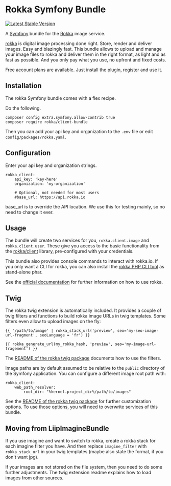 # Rokka Symfony Bundle

[![Latest Stable Version](https://poser.pugx.org/rokka/client-bundle/version.png)](https://packagist.org/packages/rokka/client-bundle)

A [Symfony](http://symfony.com/) bundle for the [Rokka](https://rokka.io/) image service.

[rokka](https://rokka.io) is digital image processing done right. Store, render and deliver images. Easy and blazingly fast. This bundle allows to upload and manage your image files to rokka and deliver them in the right format, as light and as fast as possible. And you only pay what you use, no upfront and fixed costs.

Free account plans are available. Just install the plugin, register and use it.

## Installation 

The rokka Symfony bundle comes with a flex recipe. 

Do the following.

```
composer config extra.symfony.allow-contrib true
composer require rokka/client-bundle
```

Then you can add your api key and organization to the `.env` file
or edit `config/packages/rokka.yaml`.

## Configuration

Enter your api key and organization strings.

```
rokka_client:
    api_key: 'key-here'
    organization: 'my-organization'
    
    # Optional, not needed for most users
    #base_url: https://api.rokka.io
```

base_url is to override the API location. We use this for testing mainly, so no need to change it ever.

## Usage

The bundle will create two services for you, `rokka.client.image` and `rokka.client.user`. These give you access to the
basic functionality from the [rokka/client](https://github.com/rokka-io/rokka-client-php) library, pre-configured with
your credentials.

This bundle also provides console commands to interact with rokka.io. If you only want a CLI for rokka, you can also 
install the [rokka PHP CLI tool](https://github.com/rokka-io/rokka-client-php-cli) as stand-alone phar.

See the [official documentation](https://rokka.io/documentation) for further information on how to use rokka.

## Twig

The rokka twig extension is automatically included. It provides a couple of twig filters and functions to build rokka
image URLs in twig templates. Some filters even allow to upload images on the fly:

    {{ '/path/to/image' | rokka_stack_url('preview', seo='my-seo-image-url-fragment', seoLanguage = 'fr') }}
    
    {{ rokka_generate_url(my_rokka_hash, 'preview', seo='my-image-url-fragement') }}

The [README of the rokka twig package](https://github.com/rokka-io/rokka-client-php-twig) documents how to use the filters.

Image paths are by default assumed to be relative to the `public` directory of the Symfony application. You can
configure a different image root path with:

```
rokka_client:
    web_path_resolver:
        root_dir: "%kernel.project_dir%/path/to/images"
```

See the [README of the rokka twig package](https://github.com/rokka-io/rokka-client-php-twig) for further customization
options. To use those options, you will need to overwrite services of this bundle.

## Moving from LiipImagineBundle

If you use imagine and want to switch to rokka, create a rokka stack for each imagine filter you have.
And then replace  `imagine_filter` with `rokka_stack_url` in your twig templates (maybe also state the format, if you don't want jpg).

If your images are not stored on the file system, then you need to do some further adjustments.  The twig extension readme explains how to load images from other sources.

